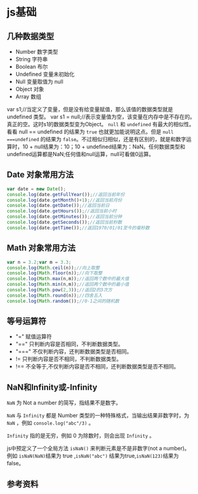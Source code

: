 # js基础

## 几种数据类型
- Number    数字类型
- String    字符串
- Boolean   布尔
- Undefined 变量未初始化
- Null  变量取值为 null
- Object    对象
- Array 数组


var s1;//当定义了变量，但是没有给变量赋值，那么该值的数据类型就是 undefined 类型。
var s1 = null;//表示变量值为空，该变量在内存中是不存在的。真正的空。这时s1的数据类型变为Object。
`null` 和 `undefined` 有最大的相似性。看看 null == undefined 的结果为 `true` 也就更加能说明这点。但是 `null ===undefined` 的结果为 `false`。不过相似归相似，还是有区别的，就是和数字运算时，10 + null结果为：10；10 + undefined结果为：NaN。任何数据类型和undefined运算都是NaN;任何值和null运算，null可看做0运算。


## Date 对象常用方法
```js
var date = new Date();
console.log(date.getFullYear());//返回当前年份
console.log(date.getMonth()+1);//返回当前月份
console.log(date.getDate());//返回当前日
console.log(date.getHours());//返回当前小时
console.log(date.getMinutes());//返回当前分钟
console.log(date.getSeconds());//返回当前秒数
console.log(date.getTime());//返回1970/01/01至今的毫秒数
```

## Math 对象常用方法
```js
var n = 3.2;var m = 3.3;
console.log(Math.ceil(n));//向上取整
console.log(Math.floor(n));//向下取整
console.log(Math.max(n,m));//返回两个数中的最大值
console.log(Math.min(n,m));//返回两个数中的最小值
console.log(Math.pow(2,3));//返回2的3次方
console.log(Math.round(n));//四舍五入
console.log(Math.random());//0-1之间的随机数
```

## 等号运算符
- "=" 赋值运算符
- "==" 只判断内容是否相同，不判断数据类型。
- "===" 不仅判断内容，还判断数据类型是否相同。
- !=   只判断内容是否不相同，不判断数据类型。
- !== 不全等于,不仅判断内容是否不相同，还判断数据类型是否不相同。

## NaN和Infinity或-Infinity
`NaN` 为 Not a number 的简写，指结果不是数字。

`NaN` 与 `Infinity` 都是 Number 类型的一种特殊格式，当输出结果非数字时，为 `NaN` ，例如 `console.log("abc"/3)` 。

`Infinity` 指的是无穷，例如 0 为除数时，则会出现 `Infinity` 。

js中预定义了一个全局方法 `isNaN()` 来判断元素是不是非数字(not a number)。 例如 `isNaN(NaN)`结果为 true ,`isNaN("abc")` 结果为true,`isNaN(123)`结果为false。


## 参考资料